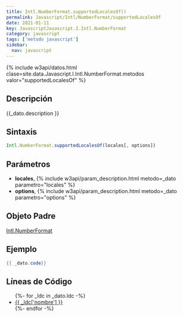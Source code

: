 ```yaml
---
title: Intl.NumberFormat.supportedLocalesOf()
permalink: Javascript/Intl/NumberFormat/supportedLocalesOf
date: 2021-01-11
key: JavascriptJavascript.I.Intl.NumberFormat
category: javascript
tags: ['metodo javascript']
sidebar: 
  nav: javascript
---
```


{% include w3api/datos.html clase=site.data.Javascript.I.Intl.NumberFormat.metodos valor="supportedLocalesOf" %}

## Descripción
{{_dato.description }}

## Sintaxis
~~~javascript
Intl.NumberFormat.supportedLocalesOf(locales[, options])
~~~

## Parámetros
* **locales**,  {% include w3api/param_description.html metodo=_dato parametro="locales" %}
* **options**,  {% include w3api/param_description.html metodo=_dato parametro="options" %}

## Objeto Padre
[Intl.NumberFormat](/Javascript/Intl/NumberFormat/)

## Ejemplo
~~~java
{{ _dato.code}}
~~~

## Líneas de Código
<ul>
{%- for _ldc in _dato.ldc -%}
   <li>
       <a href="{{_ldc['url'] }}">{{ _ldc['nombre'] }}</a>
   </li>
{%- endfor -%}
</ul>
